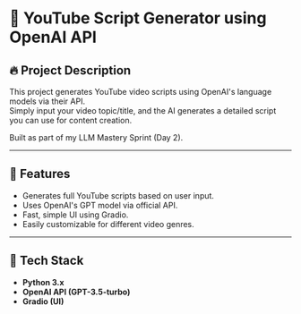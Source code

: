 # 🎥 YouTube Script Generator using OpenAI API

## 🔥 Project Description

This project generates YouTube video scripts using OpenAI's language models via their API.  
Simply input your video topic/title, and the AI generates a detailed script you can use for content creation.

Built as part of my LLM Mastery Sprint (Day 2).

---

## 🚀 Features

- Generates full YouTube scripts based on user input.
- Uses OpenAI's GPT model via official API.
- Fast, simple UI using Gradio.
- Easily customizable for different video genres.

---

## 🧰 Tech Stack

- **Python 3.x**
- **OpenAI API (GPT-3.5-turbo)**
- **Gradio (UI)**


